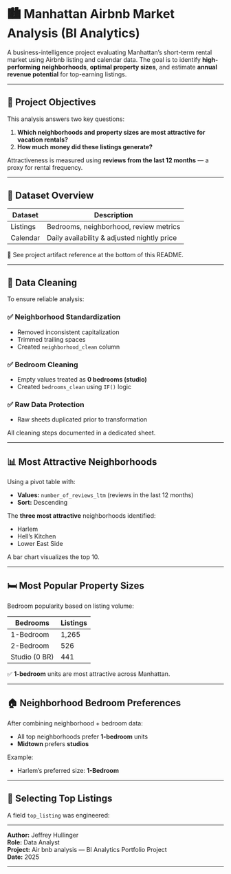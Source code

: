 # 🏙️ Manhattan Airbnb Market Analysis (BI Analytics)

A business-intelligence project evaluating Manhattan’s short-term rental market using Airbnb listing and calendar data. The goal is to identify **high-performing neighborhoods**, **optimal property sizes**, and estimate **annual revenue potential** for top-earning listings.

---

## 📌 Project Objectives

This analysis answers two key questions:

1. **Which neighborhoods and property sizes are most attractive for vacation rentals?**
2. **How much money did these listings generate?**

Attractiveness is measured using **reviews from the last 12 months** — a proxy for rental frequency.

---

## 📂 Dataset Overview

| Dataset | Description |
|--------|-------------|
| Listings | Bedrooms, neighborhood, review metrics |
| Calendar | Daily availability & adjusted nightly price |

📎 See project artifact reference at the bottom of this README.

---

## 🧹 Data Cleaning

To ensure reliable analysis:

### ✅ Neighborhood Standardization
- Removed inconsistent capitalization
- Trimmed trailing spaces
- Created `neighborhood_clean` column

### ✅ Bedroom Cleaning
- Empty values treated as **0 bedrooms (studio)**
- Created `bedrooms_clean` using `IF()` logic

### ✅ Raw Data Protection
- Raw sheets duplicated prior to transformation

All cleaning steps documented in a dedicated sheet.

---

## 📊 Most Attractive Neighborhoods

Using a pivot table with:

- **Values:** `number_of_reviews_ltm` (reviews in the last 12 months)
- **Sort:** Descending

The **three most attractive** neighborhoods identified:

- Harlem
- Hell’s Kitchen
- Lower East Side

A bar chart visualizes the top 10.

---

## 🛏️ Most Popular Property Sizes

Bedroom popularity based on listing volume:

| Bedrooms | Listings |
|----------|----------|
| 1-Bedroom | 1,265 |
| 2-Bedroom | 526 |
| Studio (0 BR) | 441 |

✅ **1-bedroom** units are most attractive across Manhattan.

---

## 🏠 Neighborhood Bedroom Preferences

After combining neighborhood + bedroom data:

- All top neighborhoods prefer **1-bedroom** units
- **Midtown** prefers **studios**

Example:
- Harlem’s preferred size: **1-Bedroom**

---

## 🥇 Selecting Top Listings

A field `top_listing` was engineered:

---

**Author:** Jeffrey Hullinger  
**Role:** Data Analyst  
**Project:** Air bnb analysis — BI Analytics Portfolio Project  
**Date:** 2025  

---

